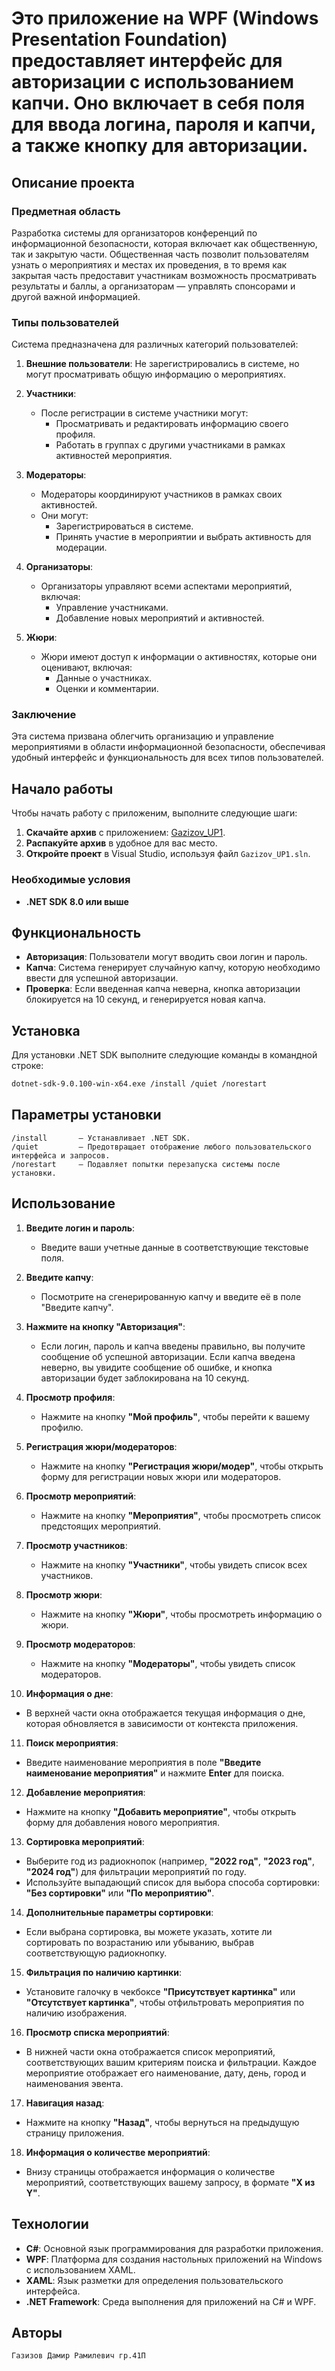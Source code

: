 # Это приложение на WPF (Windows Presentation Foundation) предоставляет интерфейс для авторизации с использованием капчи. Оно включает в себя поля для ввода логина, пароля и капчи, а также кнопку для авторизации.

## Описание проекта

### Предметная область

Разработка системы для организаторов конференций по информационной безопасности, которая включает как общественную, так и закрытую части. Общественная часть позволит пользователям узнать о мероприятиях и местах их проведения, в то время как закрытая часть предоставит участникам возможность просматривать результаты и баллы, а организаторам — управлять спонсорами и другой важной информацией.

### Типы пользователей

Система предназначена для различных категорий пользователей:

1. **Внешние пользователи**: Не зарегистрировались в системе, но могут просматривать общую информацию о мероприятиях.
   
2. **Участники**: 
   - После регистрации в системе участники могут:
     - Просматривать и редактировать информацию своего профиля.
     - Работать в группах с другими участниками в рамках активностей мероприятия.
   
3. **Модераторы**: 
   - Модераторы координируют участников в рамках своих активностей. 
   - Они могут:
     - Зарегистрироваться в системе.
     - Принять участие в мероприятии и выбрать активность для модерации.
   
4. **Организаторы**: 
   - Организаторы управляют всеми аспектами мероприятий, включая:
     - Управление участниками.
     - Добавление новых мероприятий и активностей.
   
5. **Жюри**: 
   - Жюри имеют доступ к информации о активностях, которые они оценивают, включая:
     - Данные о участниках.
     - Оценки и комментарии.

### Заключение

Эта система призвана облегчить организацию и управление мероприятиями в области информационной безопасности, обеспечивая удобный интерфейс и функциональность для всех типов пользователей.


## Начало работы

Чтобы начать работу с приложеним, выполните следующие шаги:

1. **Скачайте архив** с приложением: [Gazizov_UP1](https://github.com/Damir1528/GazizovUpGolubeva/tree/master).
2. **Распакуйте архив** в удобное для вас место.
3. **Откройте проект** в Visual Studio, используя файл `Gazizov_UP1.sln`.

### Необходимые условия

- **.NET SDK 8.0 или выше**

## Функциональность

- **Авторизация**: Пользователи могут вводить свои логин и пароль.
- **Капча**: Система генерирует случайную капчу, которую необходимо ввести для успешной авторизации.
- **Проверка**: Если введенная капча неверна, кнопка авторизации блокируется на 10 секунд, и генерируется новая капча.

## Установка

Для установки .NET SDK выполните следующие команды в командной строке:

```bash
dotnet-sdk-9.0.100-win-x64.exe /install /quiet /norestart
```

## Параметры установки 

```plaintext
/install       — Устанавливает .NET SDK.
/quiet         — Предотвращает отображение любого пользовательского интерфейса и запросов.
/norestart     — Подавляет попытки перезапуска системы после установки.
```

## Использование

1. **Введите логин и пароль**:
   - Введите ваши учетные данные в соответствующие текстовые поля.

2. **Введите капчу**:
   - Посмотрите на сгенерированную капчу и введите её в поле "Введите капчу".

3. **Нажмите на кнопку "Авторизация"**:
   - Если логин, пароль и капча введены правильно, вы получите сообщение об успешной авторизации. Если капча введена неверно, вы увидите сообщение об ошибке, и кнопка авторизации будет заблокирована на 10 секунд.

4. **Просмотр профиля**:
   - Нажмите на кнопку **"Мой профиль"**, чтобы перейти к вашему профилю.

5. **Регистрация жюри/модераторов**:
   - Нажмите на кнопку **"Регистрация жюри/модер"**, чтобы открыть форму для регистрации новых жюри или модераторов.

6. **Просмотр мероприятий**:
   - Нажмите на кнопку **"Мероприятия"**, чтобы просмотреть список предстоящих мероприятий.

7. **Просмотр участников**:
   - Нажмите на кнопку **"Участники"**, чтобы увидеть список всех участников.

8. **Просмотр жюри**:
   - Нажмите на кнопку **"Жюри"**, чтобы просмотреть информацию о жюри.

9. **Просмотр модераторов**:
   - Нажмите на кнопку **"Модераторы"**, чтобы увидеть список модераторов.

10. **Информация о дне**:
   - В верхней части окна отображается текущая информация о дне, которая обновляется в зависимости от контекста приложения.

11. **Поиск мероприятия**:
   - Введите наименование мероприятия в поле **"Введите наименование мероприятия"** и нажмите **Enter** для поиска.

12. **Добавление мероприятия**:
   - Нажмите на кнопку **"Добавить мероприятие"**, чтобы открыть форму для добавления нового мероприятия.

13. **Сортировка мероприятий**:
   - Выберите год из радиокнопок (например, **"2022 год"**, **"2023 год"**, **"2024 год"**) для фильтрации мероприятий по году.
   - Используйте выпадающий список для выбора способа сортировки: **"Без сортировки"** или **"По мероприятию"**.

14. **Дополнительные параметры сортировки**:
   - Если выбрана сортировка, вы можете указать, хотите ли сортировать по возрастанию или убыванию, выбрав соответствующую радиокнопку.

15. **Фильтрация по наличию картинки**:
   - Установите галочку в чекбоксе **"Присутствует картинка"** или **"Отсутствует картинка"**, чтобы отфильтровать мероприятия по наличию изображения.

16. **Просмотр списка мероприятий**:
   - В нижней части окна отображается список мероприятий, соответствующих вашим критериям поиска и фильтрации. Каждое мероприятие отображает его наименование, дату, день, город и наименования эвента.

17. **Навигация назад**:
   - Нажмите на кнопку **"Назад"**, чтобы вернуться на предыдущую страницу приложения.

18. **Информация о количестве мероприятий**:
   - Внизу страницы отображается информация о количестве мероприятий, соответствующих вашему запросу, в формате **"X из Y"**.


## Технологии

- **C#**: Основной язык программирования для разработки приложения.
- **WPF**: Платформа для создания настольных приложений на Windows с использованием XAML.
- **XAML**: Язык разметки для определения пользовательского интерфейса.
- **.NET Framework**: Среда выполнения для приложений на C# и WPF.


## Авторы
```plaintext
Газизов Дамир Рамилевич гр.41П
```